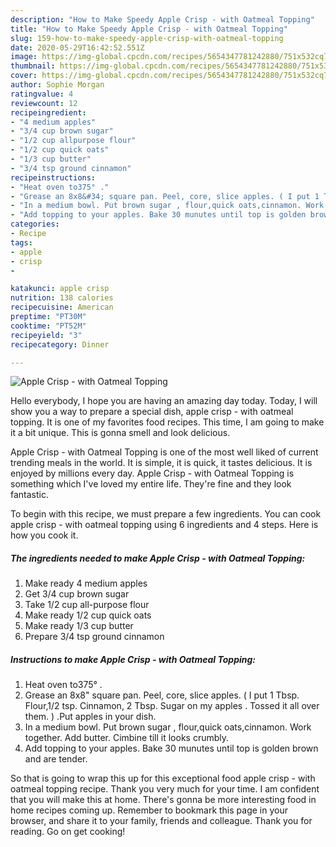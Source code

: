 ```yaml
---
description: "How to Make Speedy Apple Crisp - with Oatmeal Topping"
title: "How to Make Speedy Apple Crisp - with Oatmeal Topping"
slug: 159-how-to-make-speedy-apple-crisp-with-oatmeal-topping
date: 2020-05-29T16:42:52.551Z
image: https://img-global.cpcdn.com/recipes/5654347781242880/751x532cq70/apple-crisp-with-oatmeal-topping-recipe-main-photo.jpg
thumbnail: https://img-global.cpcdn.com/recipes/5654347781242880/751x532cq70/apple-crisp-with-oatmeal-topping-recipe-main-photo.jpg
cover: https://img-global.cpcdn.com/recipes/5654347781242880/751x532cq70/apple-crisp-with-oatmeal-topping-recipe-main-photo.jpg
author: Sophie Morgan
ratingvalue: 4
reviewcount: 12
recipeingredient:
- "4 medium apples"
- "3/4 cup brown sugar"
- "1/2 cup allpurpose flour"
- "1/2 cup quick oats"
- "1/3 cup butter"
- "3/4 tsp ground cinnamon"
recipeinstructions:
- "Heat oven to375° ."
- "Grease an 8x8&#34; square pan. Peel, core, slice apples. ( I put 1 Tbsp. Flour,1/2 tsp. Cinnamon, 2 Tbsp. Sugar on my apples . Tossed it all over them. ) .Put apples in your dish."
- "In a medium bowl. Put brown sugar , flour,quick oats,cinnamon. Work together. Add butter. Cimbine till it looks crumbly."
- "Add topping to your apples. Bake 30 munutes until top is golden brown and are tender."
categories:
- Recipe
tags:
- apple
- crisp
- 

katakunci: apple crisp  
nutrition: 138 calories
recipecuisine: American
preptime: "PT30M"
cooktime: "PT52M"
recipeyield: "3"
recipecategory: Dinner

---
```



![Apple Crisp - with Oatmeal Topping](https://img-global.cpcdn.com/recipes/5654347781242880/751x532cq70/apple-crisp-with-oatmeal-topping-recipe-main-photo.jpg)

Hello everybody, I hope you are having an amazing day today. Today, I will show you a way to prepare a special dish, apple crisp - with oatmeal topping. It is one of my favorites food recipes. This time, I am going to make it a bit unique. This is gonna smell and look delicious.

Apple Crisp - with Oatmeal Topping is one of the most well liked of current trending meals in the world. It is simple, it is quick, it tastes delicious. It is enjoyed by millions every day. Apple Crisp - with Oatmeal Topping is something which I've loved my entire life. They're fine and they look fantastic.




To begin with this recipe, we must prepare a few ingredients. You can cook apple crisp - with oatmeal topping using 6 ingredients and 4 steps. Here is how you cook it.

##### The ingredients needed to make Apple Crisp - with Oatmeal Topping:

1. Make ready 4 medium apples
1. Get 3/4 cup brown sugar
1. Take 1/2 cup all-purpose flour
1. Make ready 1/2 cup quick oats
1. Make ready 1/3 cup butter
1. Prepare 3/4 tsp ground cinnamon




##### Instructions to make Apple Crisp - with Oatmeal Topping:

1. Heat oven to375° .
1. Grease an 8x8&#34; square pan. Peel, core, slice apples. ( I put 1 Tbsp. Flour,1/2 tsp. Cinnamon, 2 Tbsp. Sugar on my apples . Tossed it all over them. ) .Put apples in your dish.
1. In a medium bowl. Put brown sugar , flour,quick oats,cinnamon. Work together. Add butter. Cimbine till it looks crumbly.
1. Add topping to your apples. Bake 30 munutes until top is golden brown and are tender.




So that is going to wrap this up for this exceptional food apple crisp - with oatmeal topping recipe. Thank you very much for your time. I am confident that you will make this at home. There's gonna be more interesting food in home recipes coming up. Remember to bookmark this page in your browser, and share it to your family, friends and colleague. Thank you for reading. Go on get cooking!
